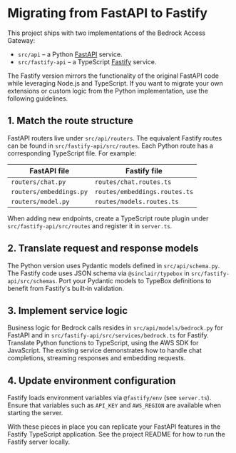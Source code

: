 # Migrating from FastAPI to Fastify

This project ships with two implementations of the Bedrock Access Gateway:

- `src/api` – a Python [FastAPI](https://fastapi.tiangolo.com/) service.
- `src/fastify-api` – a TypeScript [Fastify](https://fastify.dev/) service.

The Fastify version mirrors the functionality of the original FastAPI code while
leveraging Node.js and TypeScript. If you want to migrate your own extensions or
custom logic from the Python implementation, use the following guidelines.

## 1. Match the route structure

FastAPI routers live under `src/api/routers`. The equivalent Fastify routes can
be found in `src/fastify-api/src/routes`. Each Python route has a corresponding
TypeScript file. For example:

| FastAPI file | Fastify file |
|--------------|--------------|
| `routers/chat.py` | `routes/chat.routes.ts` |
| `routers/embeddings.py` | `routes/embeddings.routes.ts` |
| `routers/model.py` | `routes/models.routes.ts` |

When adding new endpoints, create a TypeScript route plugin under
`src/fastify-api/src/routes` and register it in `server.ts`.

## 2. Translate request and response models

The Python version uses Pydantic models defined in `src/api/schema.py`. The
Fastify code uses JSON schema via `@sinclair/typebox` in
`src/fastify-api/src/schemas`. Port your Pydantic models to TypeBox definitions
to benefit from Fastify's built‑in validation.

## 3. Implement service logic

Business logic for Bedrock calls resides in `src/api/models/bedrock.py` for
FastAPI and in `src/fastify-api/src/services/bedrock.ts` for Fastify. Translate
Python functions to TypeScript, using the AWS SDK for JavaScript. The existing
service demonstrates how to handle chat completions, streaming responses and
embedding requests.

## 4. Update environment configuration

Fastify loads environment variables via `@fastify/env` (see `server.ts`). Ensure
that variables such as `API_KEY` and `AWS_REGION` are available when starting the
server.

With these pieces in place you can replicate your FastAPI features in the
Fastify TypeScript application. See the project README for how to run the
Fastify server locally.

